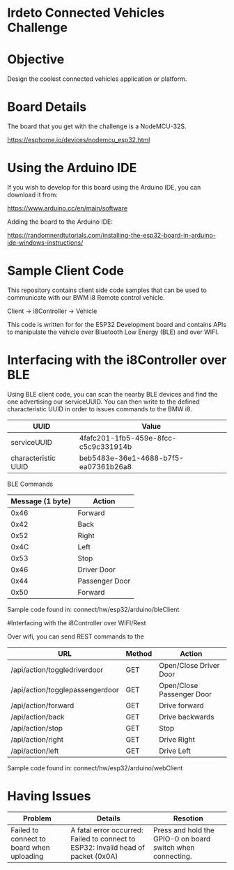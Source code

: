 # Irdeto Connected Vehicles Challenge
# Objective
Design the coolest connected vehicles application or platform.


# Board Details

The board that you get with the challenge is a NodeMCU-32S. 

https://esphome.io/devices/nodemcu_esp32.html

# Using the Arduino IDE

If you wish to develop for this board using the Arduino IDE, you can download it from:

https://www.arduino.cc/en/main/software


Adding the board to the Arduino IDE:

https://randomnerdtutorials.com/installing-the-esp32-board-in-arduino-ide-windows-instructions/


# Sample Client Code

This repository contains client side code samples that can be used to communicate with our BWM i8 Remote control vehicle.

Client -> i8Controller -> Vehicle

This code is written for for the ESP32 Development board and contains APIs to manipulate the vehicle over Bluetooth Low Energy (BLE) and over WIFI.

# Interfacing with the i8Controller over BLE

Using BLE client code, you can scan the nearby BLE devices and find the one advertising our serviceUUID.
You can then write to  the defined characteristic UUID in order to issues commands to the BMW i8.  

| UUID | Value |
| ------ | ------ |
| serviceUUID | 4fafc201-1fb5-459e-8fcc-c5c9c331914b |
| characteristic UUID| beb5483e-36e1-4688-b7f5-ea07361b26a8 |

BLE Commands

| Message (1 byte) | Action |
| ------ | ------ |
| 0x46 | Forward |
| 0x42 | Back |
| 0x52 | Right |
| 0x4C | Left |
| 0x53 | Stop |
| 0x46 | Driver Door |
| 0x44 | Passenger Door |
| 0x50 | Forward |

Sample code found in:
connect/hw/esp32/arduino/bleClient

#Interfacing with the i8Controller over WIFI/Rest

Over wifi, you can send REST commands to the 

| URL | Method| Action |
| ------ | ------ | ------ |
| /api/action/toggledriverdoor | GET | Open/Close Driver Door|
| /api/action/togglepassengerdoor | GET | Open/Close Passenger Door|
| /api/action/forward | GET | Drive forward|
| /api/action/back | GET | Drive backwards|
| /api/action/stop | GET | Stop|
| /api/action/right | GET | Drive Right|
| /api/action/left | GET | Drive Left|

Sample code found in:
connect/hw/esp32/arduino/webClient

# Having Issues

| Problem | Details | Resotion |
| ------ | ------ | ------ |
| Failed to connect to board when uploading | A fatal error occurred: Failed to connect to ESP32: Invalid head of packet (0x0A)|Press and hold the GPIO-0 on board switch when connecting. |
